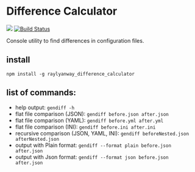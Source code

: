 # Difference Calculator
<a href="https://codeclimate.com/github/raylyanway/project-lvl2-s353/maintainability"><img src="https://api.codeclimate.com/v1/badges/1d6d683da082f45b1392/maintainability" /></a>
[![Build Status](https://travis-ci.org/raylyanway/project-lvl2-s353.svg?branch=master)](https://travis-ci.org/raylyanway/project-lvl2-s353)

Console utility to find differences in configuration files.

## install

`npm install -g raylyanway_difference_calculator`

## list of commands:
  * help output: `gendiff -h`
  * flat file comparison (JSON): `gendiff before.json after.json`
  * flat file comparison (YAML): `gendiff before.yml after.yml`
  * flat file comparison (INI): `gendiff before.ini after.ini`
  * recursive comparison (JSON, YAML, INI): `gendiff beforeNested.json afterNested.json`
  * output with Plain format: `gendiff --format plain before.json after.json`
  * output with Json format: `gendiff --format json before.json after.json`
  
